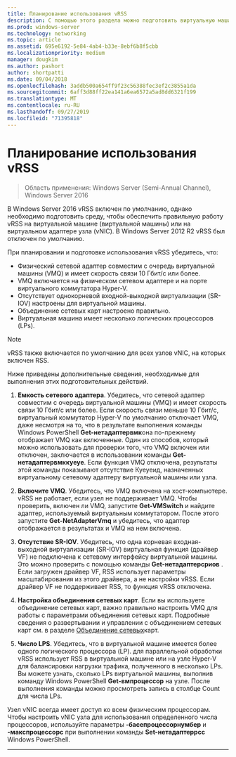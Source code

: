 ```yaml
---
title: Планирование использования vRSS
description: С помощью этого раздела можно подготовить виртуальную машину и узел Hyper-V для использования vRSS в Windows Server 2016.
ms.prod: windows-server
ms.technology: networking
ms.topic: article
ms.assetid: 695e6192-5e84-4ab4-b33e-8ebf6b8f5cbb
ms.localizationpriority: medium
manager: dougkim
ms.author: pashort
author: shortpatti
ms.date: 09/04/2018
ms.openlocfilehash: 3addb500a654ff9f23c56388fec3ef2c3855a1da
ms.sourcegitcommit: 6aff3d88ff22ea141a6ea6572a5ad8dd6321f199
ms.translationtype: MT
ms.contentlocale: ru-RU
ms.lasthandoff: 09/27/2019
ms.locfileid: "71395818"
---
```

# <a name="plan-the-use-of-vrss"></a>Планирование использования vRSS

>Область применения: Windows Server (Semi-Annual Channel), Windows Server 2016

В Windows Server 2016 vRSS включен по умолчанию, однако необходимо подготовить среду, чтобы обеспечить правильную работу vRSS на виртуальной машине \(виртуальной машины\) или на виртуальном адаптере узла \(vNIC\). В Windows Server 2012 R2 vRSS был отключен по умолчанию.

При планировании и подготовке использования vRSS убедитесь, что:

- Физический сетевой адаптер совместим с очередь виртуальной машины \(VMQ\) и имеет скорость связи 10 Гбит/с или более.
- VMQ включается на физическом сетевом адаптере и на порте виртуального коммутатора Hyper\-V.
- Отсутствует однокорневой входной\-выходной виртуализации \(SR\-IOV\) настроены для виртуальной машины.
- Объединение сетевых карт настроено правильно.
- Виртуальная машина имеет несколько логических процессоров \(LPs\).

>[!NOTE]
>vRSS также включается по умолчанию для всех узлов vNIC, на которых включен RSS.

Ниже приведены дополнительные сведения, необходимые для выполнения этих подготовительных действий.
  
1. **Емкость сетевого адаптера**. Убедитесь, что сетевой адаптер совместим с очередь виртуальной машины \(VMQ\) и имеет скорость связи 10 Гбит/с или более. Если скорость связи меньше 10 Гбит/с, виртуальный коммутатор Hyper\-V по умолчанию отключает VMQ, даже несмотря на то, что в результате выполнения команды Windows PowerShell **Get-нетадаптервмк**она по-прежнему отображает VMQ как включенные. Один из способов, который можно использовать для проверки того, что VMQ включен или отключен, заключается в использовании команды **Get-нетадаптервмккуеуе**.  Если функция VMQ отключена, результаты этой команды показывают отсутствие Куеуеид, назначенных виртуальному сетевому адаптеру виртуальной машины или узла. 
  
2. **Включите VMQ**. Убедитесь, что VMQ включена на хост-компьютере. vRSS не работает, если узел не поддерживает VMQ. Чтобы проверить, включен ли VMQ, запустите **Get-VMSwitch** и найдите адаптер, используемый виртуальным коммутатором. После этого запустите **Get-NetAdapterVmq** и убедитесь, что адаптер отображается в результатах и VMQ на нем включена.
  
3. **Отсутствие SR\-IOV**. Убедитесь, что одна корневая входная\-выходной виртуализации \(SR\-IOV\) виртуальная функция \(драйвер VF\) не подключена к сетевому интерфейсу виртуальной машины. Это можно проверить с помощью команды **Get-нетадаптерсриов** . Если загружен драйвер VF, RSS использует параметры масштабирования из этого драйвера, а не настройки vRSS. Если драйвер VF не поддерживает RSS, то функция vRSS отключена.
  
4. **Настройка объединения сетевых карт**. Если вы используете объединение сетевых карт, важно правильно настроить VMQ для работы с параметрами объединения сетевых карт. Подробные сведения о развертывании и управлении с объединением сетевых карт см. в разделе [Объединение сетевых](https://docs.microsoft.com/windows-server/networking/technologies/nic-teaming/nic-teaming)карт.

5. **Число LPS**. Убедитесь, что в виртуальной машине имеется более одного логического процессора \(LP\). для параллельной обработки vRSS использует RSS в виртуальной машине или на узле Hyper-V для балансировки нагрузки трафика, полученного в несколько LPs. Вы можете узнать, сколько LPs виртуальной машины, выполнив команду Windows PowerShell **Get-вмпроцессор** на узле. После выполнения команды можно просмотреть запись в столбце Count для числа LPs.

Узел vNIC всегда имеет доступ ко всем физическим процессорам. Чтобы настроить vNIC узла для использования определенного числа процессоров, используйте параметры **-басепроцессорнумбер** и **-макспроцессорс** при выполнении команды **Set-нетадаптеррсс** Windows PowerShell.

---